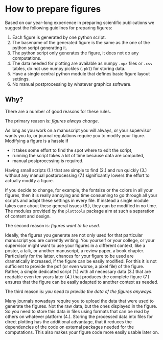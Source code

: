 # How to prepare figures

Based on our year-long experience in preparing scientific publications
we suggest the following guidlines for preparing figures:

1. Each figure is generated by one python script.
2. The basename of the generated figure is the same as the one of the python script generating it.
3. The python script only generates the figure, it does not do any computations.
4. The data needed for plotting are available as numpy `.npz` files or `.csv` tables,
   do not use numpy pickles (`.pkl`) for storing data.
6. Have a single central python module that defines basic figure layout settings.
7. No manual postprocessing by whatever graphics software.


## Why?

There are a number of good reasons for these rules.

The primary reason is: *figures always change*.

As long as you work on a manuscript you will always, or your
supervisor wants you to, or journal regulations require you to modify
your figure. Modifying a figure is a hassle if
- it takes some effort to find the spot where to edit the script,
- running the script takes a lot of time because data are computed,
- manual postprocessing is required.

Having small scripts (1.) that are simple to find (2.) and run quickly
(3.) without any manual postprocessing (7.) significantly lowers the
effort to actually modify a figure.

If you decide to change, for example, the fontsize or the colors in
all your figures, then it is really annoying and time consuming to go
through all your scripts and adapt these settings in every file. If
instead a single module takes care about these general issues (6.),
they can be modified in no time. The modules provided by the
`plottools` package aim at such a separation of content and design.

The second reason is: *figures want to be used*.

Ideally, the figures you generate are not only used for that
particular manuscript you are currently writing. You yourself or your
college, or your supervisor might want to use your figures in a
different context, like a poster, a talk, or another manuscript, a
review paper, a book chapter. Particularly for the latter, chances for
your figure to be used are dramatically increased, if the figure can
be easily modified. For this it is not sufficient to provide the pdf
(or even worse, a pixel file) of the figure. Rather, a simple
dedicated script (1.) with all necessary data (3.) that are readable
even ten years later (4.) that produces the complete figure (7.)
ensures that the figure can be easily adapted to another context as
needed.

The third reason is: *you need to provide the data of the figures anyways*.

Many journals nowadays require you to upload the data that were used
to generate the figures. Not the raw data, but the ones displayed in
the figure. So you need to store this data in files using formats that
can be read by others on whatever platform (4.). Storing the processed
data into files for direct plotting has the additional advantage, that
it reduces the dependencies of the code on external packages needed
for the computations. This also makes your figure code more easily
usable later on.


